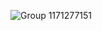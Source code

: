 ![Group 1171277151](https://github.com/depromeet/praise-up-client/assets/19422885/05ce8a9c-2683-47d5-a246-9add5614d884)
